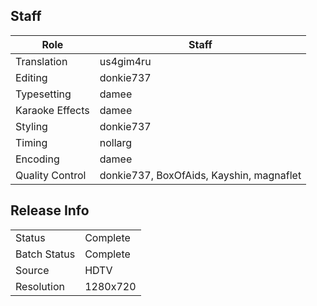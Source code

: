 ## Staff

| Role              | Staff                                    |
|-------------------|------------------------------------------|
| Translation       | us4gim4ru                                |
| Editing           | donkie737                                |
| Typesetting       | damee                                    |
| Karaoke Effects   | damee                                    |
| Styling           | donkie737                                |
| Timing            | nollarg                                  |
| Encoding          | damee                                    |
| Quality Control   | donkie737, BoxOfAids, Kayshin, magnaflet |

## Release Info

|              |           |
|--------------|-----------|
| Status       | Complete  |
| Batch Status | Complete  |
| Source       | HDTV      |
| Resolution   | 1280x720  |
